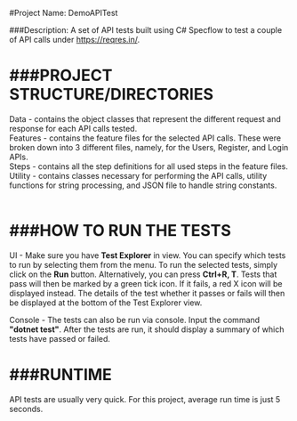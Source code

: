 #Project Name: DemoAPITest

###Description: A set of API tests built using C# Specflow to test a couple of API calls under https://reqres.in/.

###PROJECT STRUCTURE/DIRECTORIES
=============================

Data - contains the object classes that represent the different request and response for each API calls tested.<br>
Features - contains the feature files for the selected API calls. These were broken down into 3 different files, namely, for the Users, Register, and Login APIs.<br>
Steps - contains all the step definitions for all used steps in the feature files.<br>
Utility - contains classes necessary for performing the API calls, utility functions for string processing, and JSON file to handle string constants.
<br>
<br>


###HOW TO RUN THE TESTS
====================

UI - Make sure you have **Test Explorer** in view. You can specify which tests to run by selecting them from the menu. To run the selected tests, simply click on the **Run** button. Alternatively, you can press **Ctrl+R, T**. Tests that pass will then be marked by a green tick icon. If it fails, a red X icon will be displayed instead. The details of the test whether it passes or fails will then be displayed at the bottom of the Test Explorer view.

Console - The tests can also be run via console. Input the command **"dotnet test"**. After the tests are run, it should display a summary of which tests have passed or failed.


###RUNTIME
=======
API tests are usually very quick. For this project, average run time is just 5 seconds.